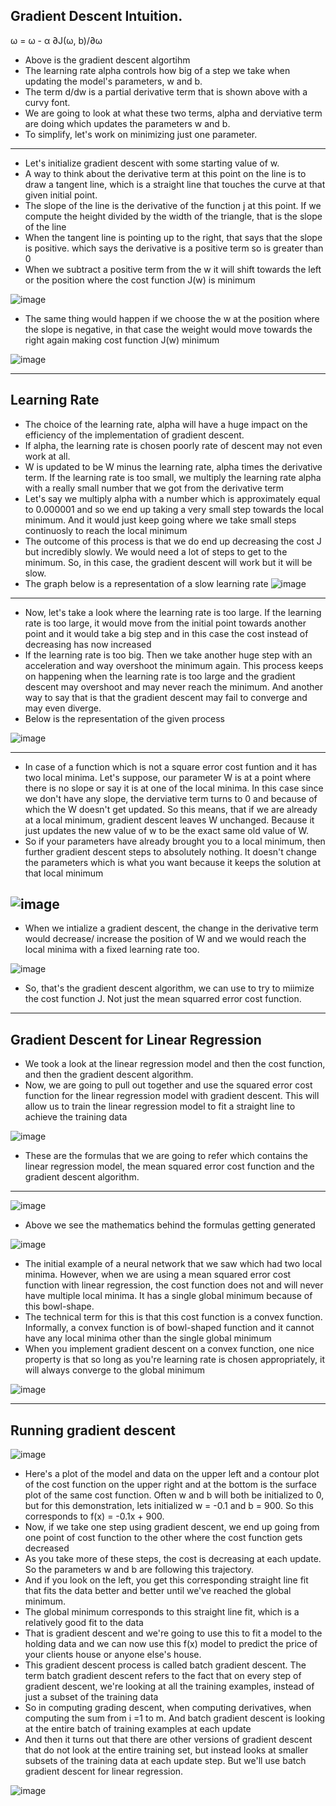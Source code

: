 ## Gradient Descent Intuition.

ω = ω - α ∂J(ω, b)/∂ω

- Above is the gradient descent algortihm
- The learning rate alpha controls how big of a step we take when updating the model's parameters, w and b.
- The term d/dw is a partial derivative term that is shown above with a curvy font.
- We are going to look at what these two terms, alpha and derviative term are doing which updates the parameters w and b.
- To simplify, let's work on minimizing just one parameter.
---

- Let's initialize gradient descent with some starting value of w.
- A way to think about the derivative term at this point on the line is to draw a tangent line, which is a straight line that touches the curve at that given initial point.
- The slope of the line is the derivative of the function j at this point. If we compute the height divided by the width of the triangle, that is the slope of the line
- When the tangent line is pointing up to the right, that says that the slope is positive. which says the derivative is a positive term so is greater than 0
- When we subtract a positive term from the w it will shift towards the left or the position where the cost function J(w) is minimum

![image](https://github.com/user-attachments/assets/56074c10-4789-4f81-b0b6-1618517f16dc)

- The same thing would happen if we choose the w at the position where the slope is negative, in that case the weight would move towards the right again making cost function J(w) minimum

![image](https://github.com/user-attachments/assets/7df56974-84c8-43b8-b383-727579f6197f)

---

## Learning Rate

- The choice of the learning rate, alpha will have a huge impact on the efficiency of the implementation of gradient descent.
- If alpha, the learning rate is chosen poorly rate of descent may not even work at all.
- W is updated to be W minus the learning rate, alpha times the derivative term. If the learning rate is too small, we multiply the learning rate alpha with a really small number that we got from the derivative term
- Let's say we multiply alpha with a number which is approximately equal to 0.000001 and so we end up taking a very small step towards the local minimum. And it would just keep going where we take small steps continuosly to reach the local minimum
- The outcome of this process is that we do end up decreasing the cost J but incredibly slowly. We would need a lot of steps to get to the minimum. So, in this case, the gradient descent will work but it will be slow.
- The graph below is a representation of a slow learning rate
![image](https://github.com/user-attachments/assets/a4a46ff6-de6a-4556-b1f6-f55894f26961)
---

- Now, let's take a look where the learning rate is too large. If the learning rate is too large, it would move from the initial point towards another point and it would take a big step and in this case the cost instead of decreasing has now increased
- If the learning rate is too big. Then we take another huge step with an acceleration and way overshoot the minimum again. This process keeps on happening when the learning rate is too large and the gradient descent may overshoot and may never reach the minimum. And another way to say that is that the gradient descent may fail to converge and may even diverge.
- Below is the representation of the given process

![image](https://github.com/user-attachments/assets/a9fe83f2-4f0a-495d-a8b8-84b276053845)

---

- In case of a function which is not a square error cost funtion and it has two local minima. Let's suppose, our parameter W is at a point where there is no slope or say it is at one of the local minima. In this case since we don't have any slope, the derviative term turns to 0 and because of which the W doesn't get updated. So this means, that if we are already at a local minimum, gradient descent leaves W unchanged. Because it just updates the new value of w to be the exact same old value of W.
- So if your parameters have already brought you to a local minimum, then further gradient descent steps to absolutely nothing. It doesn't change the parameters which is what you want because it keeps the solution at that local minimum

![image](https://github.com/user-attachments/assets/5d44fda7-056b-40a5-b67a-994039eee30f)
---

- When we intialize a gradient descent, the change in the derivative term would decrease/ increase the position of W and we would reach the local minima with a fixed learning rate too.

![image](https://github.com/user-attachments/assets/63c168b5-6774-4279-90c1-d27d072b023a)

- So, that's the gradient descent algorithm, we can use to try to miimize the cost function J. Not just the mean squarred error cost function.

---

## Gradient Descent for Linear Regression

- We took a look at the linear regression model and then the cost function, and then the gradient descent algorithm.
- Now, we are going to pull out together and use the squared error cost function for the linear regression model with gradient descent. This will allow us to train the linear regression model to fit a straight line to achieve the training data

![image](https://github.com/user-attachments/assets/15ae5da2-c1bf-4ffa-a585-0e703eb82e4c)

- These are the formulas that we are going to refer which contains the linear regression model, the mean squared error cost function and the gradient descent algorithm.

---
![image](https://github.com/user-attachments/assets/8f674ac9-9f22-4ffd-b62f-2120498c4ca3)

- Above we see the mathematics behind the formulas getting generated

![image](https://github.com/user-attachments/assets/5d247a1d-0965-4775-9060-cccfbf94e048)

- The initial example of a neural network that we saw which had two local minima. However, when we are using a mean squared error cost function with linear regression, the cost function does not and will never have multiple local minima. It has a single global minimum because of this bowl-shape.
- The technical term for this is that this cost function is a convex function. Informally, a convex function is of bowl-shaped function and it cannot have any local minima other than the single global minimum
- When you implement gradient descent on a convex function, one nice property is that so long as you're learning rate is chosen appropriately, it will always converge to the global minimum

![image](https://github.com/user-attachments/assets/fb608d97-1462-4082-abb0-adff1b9d35c7)

---

## Running gradient descent

![image](https://github.com/user-attachments/assets/cb91f031-ed23-458f-8239-ecd7f306bc78)

- Here's a plot of the model and data on the upper left and a contour plot of the cost function on the upper right and at the bottom is the surface plot of the same cost function. Often w and b will both be initialized to 0, but for this demonstration, lets initialized w = -0.1 and b = 900. So this corresponds to f(x) = -0.1x + 900.
- Now, if we take one step using gradient descent, we end up going from one point of cost function to the other where the cost function gets decreased
- As you take more of these steps, the cost is decreasing at each update. So the parameters w and b are following this trajectory.
- And if you look on the left, you get this corresponding straight line fit that fits the data better and better until we've reached the global minimum.
- The global minimum corresponds to this straight line fit, which is a relatively good fit to the data
- That is gradient descent and we're going to use this to fit a model to the holding data and we can now use this f(x) model to predict the price of your clients house or anyone else's house.
- This gradient descent process is called batch gradient descent. The term batch gradient descent refers to the fact that on every step of gradient descent, we're looking at all the training examples, instead of just a subset of the training data
- So in computing grading descent, when computing derivatives, when computing the sum from i =1 to m. And batch gradient descent is looking at the entire batch of training examples at each update
- And then it turns out that there are other versions of gradient descent that do not look at the entire training set, but instead looks at smaller subsets of the training data at each update step. But we'll use batch gradient descent for linear regression.

![image](https://github.com/user-attachments/assets/b739bb5c-0027-4d3d-9fc2-ad60b5f8f649)


